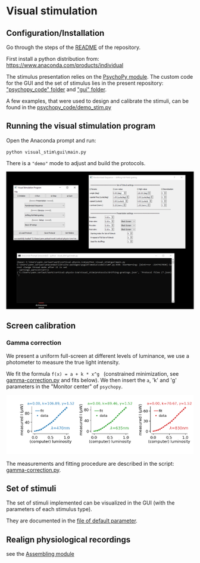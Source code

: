 # Visual stimulation

## Configuration/Installation

Go through the steps of the [README](../README.md) of the repository.

First install a python distribution from: https://www.anaconda.com/products/individual

The stimulus presentation relies on the [PsychoPy module](https://www.psychopy.org).  The custom code for the GUI and the set of stimulus lies in the present repository: ["psychopy_code" folder](./psychopy_code/) and ["gui" folder](./gui/).

A few examples, that were used to design and calibrate the stimuli, can be found in the [psychopy_code/demo_stim.py](./psychopy_code/demo_stim.py)

## Running the visual stimulation program

Open the Anaconda prompt and run:

```
python visual_stim\gui\main.py
```

There is a `"demo"` mode to adjust and build the protocols.

<p align="center">
  <img src="../doc/gui-visual-stim.png"/>
</p>


## Screen calibration

### Gamma correction

We present a uniform full-screen at different levels of luminance, we use  a photometer to measure the true light intensity.

We fit the formula `f(x) = a + k * x^g ` (constrained minimization, see [gamma-correction.py](./gamma-correction.py) and fits below).
We then insert the `a`, 'k' and 'g' parameters in the "Monitor center" of `psychopy`.

<p align="center">
  <img src="../doc/gamma-correction.png"/>
</p>

The measurements and fitting procedure are described in the script: [gamma-correction.py](./gamma-correction.py).

## Set of stimuli

The set of stimuli implemented can be visualized in the GUI (with the parameters of each stimulus type).

They are documented in the [file of default parameter](./default_params.py).

## Realign physiological recordings

see the [Assembling module](../assembling/README.md)


